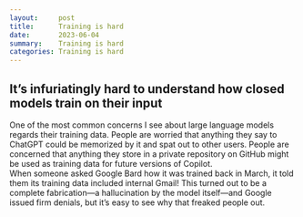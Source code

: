 ```yaml
---
layout:     post
title:      Training is hard
date:       2023-06-04
summary:    Training is hard
categories: Training is hard
---
```

## It’s infuriatingly hard to understand how closed models train on their input
One of the most common concerns I see about large language models regards their training data. People are worried that anything they say to ChatGPT could be memorized by it and spat out to other users. People are concerned that anything they store in a private repository on GitHub might be used as training data for future versions of Copilot.
<br>
When someone asked Google Bard how it was trained back in March, it told them its training data included internal Gmail! This turned out to be a complete fabrication—a hallucination by the model itself—and Google issued firm denials, but it’s easy to see why that freaked people out.

